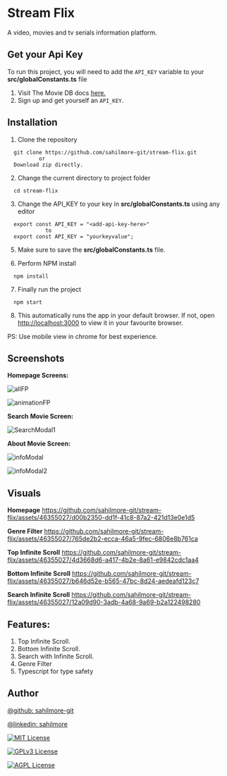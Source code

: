 
# Stream Flix

A video, movies and tv serials information platform. 


## Get your Api Key

To run this project, you will need to add the `API_KEY` variable  to your **src/globalConstants.ts** file

1. Visit The Movie DB docs [here.](https://developer.themoviedb.org/reference/intro/getting-started)
2. Sign up and get yourself an `API_KEY`.


## Installation

1. Clone the repository
```
  git clone https://github.com/sahilmore-git/stream-flix.git
          or
  Download zip directly.
```
2. Change the current directory to project folder 
```
  cd stream-flix
```
3. Change the API_KEY to your key in **src/globalConstants.ts** using any editor
```
  export const API_KEY = "<add-api-key-here>"
            to
  export const API_KEY = "yourkeyvalue";          
```
5. Make sure to save the **src/globalConstants.ts** file.

6. Perform NPM install
```
  npm install
```
7. Finally run the project
```
  npm start
```

8. This automatically runs the app in your default browser.
If not, open [http://localhost:3000](http://localhost:3000) to view it in your favourite browser. 

PS: Use mobile view in chrome for best experience.

## Screenshots
**Homepage Screens:**

![allFP](https://github.com/sahilmore-git/stream-flix/assets/46355027/e3c9a4f8-f3f4-4b41-8662-c3a35e6bb368)

![animationFP](https://github.com/sahilmore-git/stream-flix/assets/46355027/4d0b03ac-201c-4b54-92b3-be5c0ab46f22)

**Search Movie Screen:**

![SearchModal1](https://github.com/sahilmore-git/stream-flix/assets/46355027/7e9b0f73-c424-45c9-b0df-1d87f2f75818)

**About Movie Screen:**

![infoModal](https://github.com/sahilmore-git/stream-flix/assets/46355027/4b0ab847-63cb-4e8e-bdf8-a2a1aeedff33)

![infoModal2](https://github.com/sahilmore-git/stream-flix/assets/46355027/98722c90-94ca-4688-be67-9034f42e23be)


## Visuals
**Homepage**
https://github.com/sahilmore-git/stream-flix/assets/46355027/d00b2350-dd1f-41c8-87a2-421d13e0e1d5

**Genre Filter**
https://github.com/sahilmore-git/stream-flix/assets/46355027/765de2b2-ecca-46a5-9fec-6806e8b761ca

**Top Infinite Scroll**
https://github.com/sahilmore-git/stream-flix/assets/46355027/4d3668d6-a417-4b2e-8a61-e9842cdc1aa4

**Bottom Infinite Scroll**
https://github.com/sahilmore-git/stream-flix/assets/46355027/b646d52e-b565-47bc-8d24-aedeafd123c7

**Search Infinite Scroll**
https://github.com/sahilmore-git/stream-flix/assets/46355027/12a09d90-3adb-4a68-9a69-b2a122498280
 
## Features:
1. Top Infinite Scroll.
2. Bottom Infinite Scroll.
3. Search with Infinite Scroll.
4. Genre Filter
5. Typescript for type safety
    
## Author

[@github: sahilmore-git](https://www.github.com/sahilmore-git) 

[@linkedin: sahilmore](https://www.linkedin.com/in/sahilmore/)


[![MIT License](https://img.shields.io/badge/License-MIT-green.svg)](https://choosealicense.com/licenses/mit/) 

[![GPLv3 License](https://img.shields.io/badge/License-GPL%20v3-yellow.svg)](https://opensource.org/licenses/) 

[![AGPL License](https://img.shields.io/badge/license-AGPL-blue.svg)](http://www.gnu.org/licenses/agpl-3.0)

